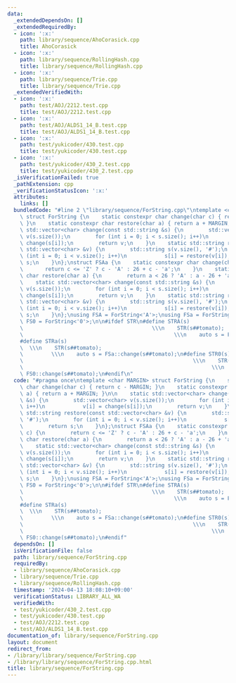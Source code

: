 ```yaml
---
data:
  _extendedDependsOn: []
  _extendedRequiredBy:
  - icon: ':x:'
    path: library/sequence/AhoCorasick.cpp
    title: AhoCorasick
  - icon: ':x:'
    path: library/sequence/RollingHash.cpp
    title: library/sequence/RollingHash.cpp
  - icon: ':x:'
    path: library/sequence/Trie.cpp
    title: library/sequence/Trie.cpp
  _extendedVerifiedWith:
  - icon: ':x:'
    path: test/AOJ/2212.test.cpp
    title: test/AOJ/2212.test.cpp
  - icon: ':x:'
    path: test/AOJ/ALDS1_14_B.test.cpp
    title: test/AOJ/ALDS1_14_B.test.cpp
  - icon: ':x:'
    path: test/yukicoder/430.test.cpp
    title: test/yukicoder/430.test.cpp
  - icon: ':x:'
    path: test/yukicoder/430_2.test.cpp
    title: test/yukicoder/430_2.test.cpp
  _isVerificationFailed: true
  _pathExtension: cpp
  _verificationStatusIcon: ':x:'
  attributes:
    links: []
  bundledCode: "#line 2 \"library/sequence/ForString.cpp\"\ntemplate <char MARGIN>\
    \ struct ForString {\n    static constexpr char change(char c) { return c - MARGIN;\
    \ }\n    static constexpr char restore(char a) { return a + MARGIN; }\n\n    static\
    \ std::vector<char> change(const std::string &s) {\n        std::vector<char>\
    \ v(s.size());\n        for (int i = 0; i < s.size(); i++)\n            v[i] =\
    \ change(s[i]);\n        return v;\n    }\n    static std::string restore(const\
    \ std::vector<char> &v) {\n        std::string s(v.size(), '#');\n        for\
    \ (int i = 0; i < v.size(); i++)\n            s[i] = restore(v[i]);\n        return\
    \ s;\n    }\n};\nstruct FSAa {\n    static constexpr char change(char c) {\n \
    \       return c <= 'Z' ? c - 'A' : 26 + c - 'a';\n    }\n    static constexpr\
    \ char restore(char a) {\n        return a < 26 ? 'A' : a - 26 + 'a';\n    }\n\
    \    static std::vector<char> change(const std::string &s) {\n        std::vector<char>\
    \ v(s.size());\n        for (int i = 0; i < s.size(); i++)\n            v[i] =\
    \ change(s[i]);\n        return v;\n    }\n    static std::string restore(const\
    \ std::vector<char> &v) {\n        std::string s(v.size(), '#');\n        for\
    \ (int i = 0; i < v.size(); i++)\n            s[i] = restore(v[i]);\n        return\
    \ s;\n    }\n};\nusing FSA = ForString<'A'>;\nusing FSa = ForString<'a'>;\nusing\
    \ FS0 = ForString<'0'>;\n\n#ifdef STR\n#define STRA(s)                       \
    \                                         \\\n    STR(s##tomato);            \
    \                                                \\\n    auto s = FSA::change(s##tomato);\n\
    #define STRa(s)                                                              \
    \  \\\n    STR(s##tomato);                                                   \
    \         \\\n    auto s = FSa::change(s##tomato);\n#define STR0(s)          \
    \                                                      \\\n    STR(s##tomato);\
    \                                                            \\\n    auto s =\
    \ FS0::change(s##tomato);\n#endif\n"
  code: "#pragma once\ntemplate <char MARGIN> struct ForString {\n    static constexpr\
    \ char change(char c) { return c - MARGIN; }\n    static constexpr char restore(char\
    \ a) { return a + MARGIN; }\n\n    static std::vector<char> change(const std::string\
    \ &s) {\n        std::vector<char> v(s.size());\n        for (int i = 0; i < s.size();\
    \ i++)\n            v[i] = change(s[i]);\n        return v;\n    }\n    static\
    \ std::string restore(const std::vector<char> &v) {\n        std::string s(v.size(),\
    \ '#');\n        for (int i = 0; i < v.size(); i++)\n            s[i] = restore(v[i]);\n\
    \        return s;\n    }\n};\nstruct FSAa {\n    static constexpr char change(char\
    \ c) {\n        return c <= 'Z' ? c - 'A' : 26 + c - 'a';\n    }\n    static constexpr\
    \ char restore(char a) {\n        return a < 26 ? 'A' : a - 26 + 'a';\n    }\n\
    \    static std::vector<char> change(const std::string &s) {\n        std::vector<char>\
    \ v(s.size());\n        for (int i = 0; i < s.size(); i++)\n            v[i] =\
    \ change(s[i]);\n        return v;\n    }\n    static std::string restore(const\
    \ std::vector<char> &v) {\n        std::string s(v.size(), '#');\n        for\
    \ (int i = 0; i < v.size(); i++)\n            s[i] = restore(v[i]);\n        return\
    \ s;\n    }\n};\nusing FSA = ForString<'A'>;\nusing FSa = ForString<'a'>;\nusing\
    \ FS0 = ForString<'0'>;\n\n#ifdef STR\n#define STRA(s)                       \
    \                                         \\\n    STR(s##tomato);            \
    \                                                \\\n    auto s = FSA::change(s##tomato);\n\
    #define STRa(s)                                                              \
    \  \\\n    STR(s##tomato);                                                   \
    \         \\\n    auto s = FSa::change(s##tomato);\n#define STR0(s)          \
    \                                                      \\\n    STR(s##tomato);\
    \                                                            \\\n    auto s =\
    \ FS0::change(s##tomato);\n#endif"
  dependsOn: []
  isVerificationFile: false
  path: library/sequence/ForString.cpp
  requiredBy:
  - library/sequence/AhoCorasick.cpp
  - library/sequence/Trie.cpp
  - library/sequence/RollingHash.cpp
  timestamp: '2024-04-13 18:08:10+09:00'
  verificationStatus: LIBRARY_ALL_WA
  verifiedWith:
  - test/yukicoder/430_2.test.cpp
  - test/yukicoder/430.test.cpp
  - test/AOJ/2212.test.cpp
  - test/AOJ/ALDS1_14_B.test.cpp
documentation_of: library/sequence/ForString.cpp
layout: document
redirect_from:
- /library/library/sequence/ForString.cpp
- /library/library/sequence/ForString.cpp.html
title: library/sequence/ForString.cpp
---
```

